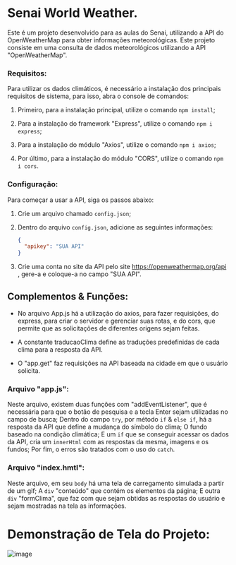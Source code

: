 # Senai World Weather.

Este é um projeto desenvolvido para as aulas do Senai, utilizando a API do OpenWeatherMap para obter informações meteorológicas.
Este projeto consiste em uma consulta de dados meteorológicos utilizando a API "OpenWeatherMap".

### Requisitos:

Para utilizar os dados climáticos, é necessário a instalação dos principais requisitos de sistema, para isso, abra o console de comandos:

1. Primeiro, para a instalação principal, utilize o comando `npm install`;

2. Para a instalação do framework "Express", utilize o comando `npm i express`;

3. Para a instalação do módulo "Axios", utilize o comando `npm i axios`;

4. Por último, para a instalação do módulo "CORS", utilize o comando `npm i cors`.

### Configuração:

Para começar a usar a API, siga os passos abaixo:

1. Crie um arquivo chamado `config.json`;

2. Dentro do arquivo `config.json`, adicione as seguintes informações:
   ```json
   {
     "apikey": "SUA API"
   } 

3. Crie uma conta no site da API pelo site https://openweathermap.org/api , gere-a e coloque-a no campo "SUA API".

## Complementos & Funções:

* No arquivo App.js há a utilização do axios, para fazer requisições, do express, para criar o servidor e gerenciar suas rotas, e do cors, que permite que as solicitações de diferentes origens sejam feitas.

* A constante traducaoClima define as traduções predefinidas de cada clima para a resposta da API.

* O "app.get" faz requisições na API baseada na cidade em que o usuário solicita.

### Arquivo "app.js":

Neste arquivo, existem duas funções com "addEventListener", que é necessária para que o botão de pesquisa e a tecla Enter sejam utilizadas no campo de busca; Dentro do campo `try`, por método `if` & `else if`, há a resposta da API que define a mudança do símbolo do clima; O fundo baseado na condição climática; E um `if` que se conseguir acessar os dados da API, cria um `innerHtml` com as respostas da mesma, imagens e os fundos; Por fim, o erros são tratados com o uso do `catch`.

### Arquivo "index.hmtl":

Neste arquivo, em seu `body` há uma tela de carregamento simulada a partir de um gif; A `div` "conteúdo" que contém os elementos da página; E outra `div` "formClima", que faz com que sejam obtidas as respostas do usuário e sejam mostradas na tela as informações.

# Demonstração de Tela do Projeto:

![image](https://raw.githubusercontent.com/givascanelas/API_Clima_Final/main/img/tela_inicial.png)
